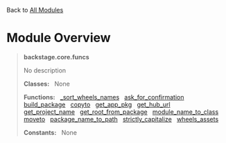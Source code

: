Back to [All Modules](https://github.com/pyrustic/backstage/blob/master/docs/modules/README.md#readme)

# Module Overview

> **backstage.core.funcs**
> 
> No description
>
> **Classes:** &nbsp; None
>
> **Functions:** &nbsp; [\_sort\_wheels\_names](https://github.com/pyrustic/backstage/blob/master/docs/modules/content/backstage.core.funcs/content/functions.md#_sort_wheels_names) &nbsp; [ask\_for\_confirmation](https://github.com/pyrustic/backstage/blob/master/docs/modules/content/backstage.core.funcs/content/functions.md#ask_for_confirmation) &nbsp; [build\_package](https://github.com/pyrustic/backstage/blob/master/docs/modules/content/backstage.core.funcs/content/functions.md#build_package) &nbsp; [copyto](https://github.com/pyrustic/backstage/blob/master/docs/modules/content/backstage.core.funcs/content/functions.md#copyto) &nbsp; [get\_app\_pkg](https://github.com/pyrustic/backstage/blob/master/docs/modules/content/backstage.core.funcs/content/functions.md#get_app_pkg) &nbsp; [get\_hub\_url](https://github.com/pyrustic/backstage/blob/master/docs/modules/content/backstage.core.funcs/content/functions.md#get_hub_url) &nbsp; [get\_project\_name](https://github.com/pyrustic/backstage/blob/master/docs/modules/content/backstage.core.funcs/content/functions.md#get_project_name) &nbsp; [get\_root\_from\_package](https://github.com/pyrustic/backstage/blob/master/docs/modules/content/backstage.core.funcs/content/functions.md#get_root_from_package) &nbsp; [module\_name\_to\_class](https://github.com/pyrustic/backstage/blob/master/docs/modules/content/backstage.core.funcs/content/functions.md#module_name_to_class) &nbsp; [moveto](https://github.com/pyrustic/backstage/blob/master/docs/modules/content/backstage.core.funcs/content/functions.md#moveto) &nbsp; [package\_name\_to\_path](https://github.com/pyrustic/backstage/blob/master/docs/modules/content/backstage.core.funcs/content/functions.md#package_name_to_path) &nbsp; [strictly\_capitalize](https://github.com/pyrustic/backstage/blob/master/docs/modules/content/backstage.core.funcs/content/functions.md#strictly_capitalize) &nbsp; [wheels\_assets](https://github.com/pyrustic/backstage/blob/master/docs/modules/content/backstage.core.funcs/content/functions.md#wheels_assets)
>
> **Constants:** &nbsp; None
